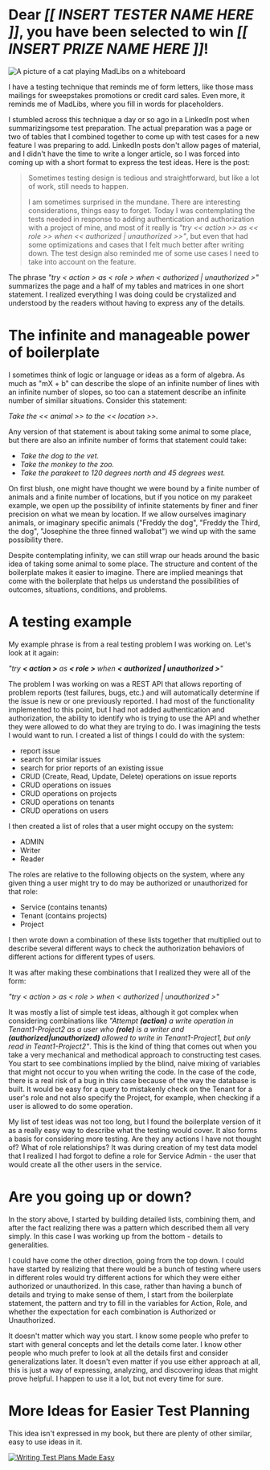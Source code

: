 Dear _[[ INSERT TESTER NAME HERE ]]_, you have been selected to win _[[ INSERT PRIZE NAME HERE ]]_!
=====================================
![A picture of a cat playing MadLibs on a whiteboard](/assets/catplayingmadlibs.jpeg)

I have a testing technique that reminds me of form letters, like those mass
mailings for sweepstakes promotions or credit card sales. Even more, it reminds
me of MadLibs, where you fill in words for placeholders.

I stumbled across this technique a day or so ago  in a LinkedIn post when summarizingsome test preparation.
The actual preparation was a page or two of tables that I combined together to come up with test
cases for a new feature I was preparing to add. LinkedIn posts don't allow pages of
material, and I didn't have the time to write a longer article, so I was forced into coming up with
a short format to express the test ideas. Here is the post:

>Sometimes testing design is tedious and straightforward, but like a lot of work, still needs to happen.
>
>I am sometimes surprised in the mundane. There are interesting considerations, things easy to forget. 
>Today I was contemplating the tests needed in response to adding authentication and authorization 
>with a project of mine, and most of it really is _"try << action >> as << role >> when << authorized | unauthorized >>"_, 
>but even that had some optimizations and cases that I felt much better after writing down. 
>The test design also reminded me of some use cases I need to take into account on the feature.

The phrase _"try < action > as < role > when < authorized | unauthorized >"_ summarizes the page
and a half of my tables and matrices in one short statement. I realized everything I was doing
could be crystalized and understood by the readers without having to express any of the details.

The infinite and manageable power of boilerplate
=====================================
I sometimes think of logic or language or ideas as a form of algebra. As much as "mX + b" can describe the slope of an
infinite number of lines with an infinite number of slopes, so too can a statement describe an infinite
number of similiar situations. Consider this statement:

_Take the << animal >> to the << location >>._

 Any version of that statement is about taking some animal to some place, but there are also
 an infinite number of forms that statement could take:

* _Take the dog to the vet._
* _Take the monkey to the zoo._
* _Take the parakeet to 120 degrees north and 45 degrees west._

On first blush, one might have thought we were bound by a finite number of animals and
a finite number of locations, but if you notice on my parakeet example, we
open up the possibility of infinite statements by finer and finer precision on
what we mean by location. If we allow ourselves imaginary animals, or imaginary
specific animals ("Freddy the dog", "Freddy the Third, the dog", "Josephine the three finned wallobat")
we wind up with the same possibility there.

Despite contemplating infinity, we can still wrap our heads around the basic
idea of taking some animal to some place. The structure and content of the boilerplate
makes it easier to imagine. There are implied meanings that come with the boilerplate
that helps us understand the possibilities of outcomes, situations, conditions, and problems.

A testing example
=====================================
My example phrase is from a real testing problem I was working on. Let's look at it again:

_"try __< action >__ as __< role >__ when __< authorized | unauthorized >__"_

The problem I was working on was a REST API that allows reporting of problem reports
(test failures, bugs, etc.) and will automatically determine if the issue is new or
one previously reported. I had most of the functionality implemented to this point, but
I had not added authentication and authorization, the ability to identify who is
trying to use the API and whether they were allowed to do what they are trying to do. I
was imagining the tests I would want to run. I created a list of things I could do with
the system:

- report issue
- search for similar issues
- search for prior reports of an existing issue
- CRUD (Create, Read, Update, Delete) operations on issue reports
- CRUD operations on issues
- CRUD operations on projects
- CRUD operations on tenants
- CRUD operations on users

I then created a list of roles that a user might occupy on the system:

- ADMIN
- Writer
- Reader

 The roles are relative to the following objects on the system, where any given thing a user might try to do may be
 authorized or unauthorized for that role:

 - Service (contains tenants)
 - Tenant (contains projects)
 - Project

I then wrote down a combination of these lists together that multiplied out to
describe several different ways to check the authorization behaviors of different
actions for different types of users. 

It was after making these combinations that I realized they were all of the form:

_"try < action > as < role > when < authorized | unauthorized >"_

It was mostly a list of simple test ideas, although it got complex when considering combinations 
like _"Attempt __(action)__ a write operation in Tenant1-Project2 as a user who __(role)__ is a writer and __(authorized|unauthorized)__ allowed to write in Tenant1-Project1, but only read in Teant1-Project2"_. 
This is the kind of thing that comes out when you take a very mechanical and 
methodical approach to constructing test cases. You start to see combinations implied by the 
blind, naive mixing of variables that might not occur to you when writing the code. In the case of the code,
there is a real risk of a bug in this case because of the way the database is built. It
would be easy for a query to mistakenly check on the Tenant for a user's role and
not also specify the Project, for example, when checking if a user is allowed to
do some operation.

My list of test ideas was not too long, but I found the boilerplate version of
it as a really easy way to describe what the testing would cover. It also forms
a basis for considering more testing. Are they any actions I have not thought of?
What of role relationships? It was during creation of my test data model that I realized
I had forgot to define a role for Service Admin - the user that would create all the other
users in the service.

Are you going up or down?
=========================
In the story above, I started by building detailed lists, combining them, and after the
fact realizing there was a pattern which described them all very simply. In this case I was
working up from the bottom - details to generalities.

I could have come the other direction, going from the top down. I could have started by realizing
that there would be a bunch of testing where users in different roles would try different actions
for which they were either authorized or unauthorized. In this case, rather than having a bunch
of details and trying to make sense of them, I start from the boilerplate statement, the pattern
and try to fill in the variables for Action, Role, and whether the expectation for each combination
is Authorized or Unauthorized.

It doesn't matter which way you start. I know some people who prefer to start with
general concepts and let the details come later. I know other people who much prefer to
look at all the details first and consider generalizations later. It doesn't even matter if
you use either approach at all, this is just a way of expressing, analyzing, and discovering
ideas that might prove helpful. I happen to use it a lot, but not every time for sure.

More Ideas for Easier Test Planning
===================
This idea isn't expressed in my book, but there are plenty of other similar, easy to use ideas in it.

<a href="https://www.amazon.com/Writing-Test-Plans-Made-Easy/dp/1478333693">![Writing Test Plans Made Easy](/assets/writingtestplanscover.jpg)</a> 
